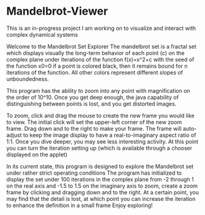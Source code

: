 # Mandelbrot-Viewer
This is an in-progress project I am working on to visualize and interact with complex dynamical systems

Welcome to the Mandelbrot Set Explorer
The mandelbrot set is a fractal set which displays visually the long-term behavior of each point (c)
on the complex plane under iterations of the function f(x)=x^2+c with the seed of the function x0=0
if a point is colored black, then it remains bound for n iterations of the function. All other colors
represent different slopes of unboundedness.

This program has the ability to zoom into any point with magnification on the order of 10^10.
Once you get deep enough, the java capability of distinguishing between points is lost, and you get
distorted images.

To zoom, click and drag the mouse to create the new frame you would like to view. The initial click
will set the upper-left corner of the new zoom frame. Drag down and to the right to make your frame.
The frame will auto-adjust to keep the image display to have a real-to-imaginary aspect ratio of 1:1.
Once you dive deeper, you may see less interesting activity. At this point you can turn the iteration
setting up (which is available through a chooser displayed on the applet)

In its current state, this program is designed to explore the Mandelbrot
set under rather strict operating conditions
The program has initialized to display the set under 100 iterations in the complex
plane from -2 through 1 on the real axis and -1.5 to 1.5 on the imaginary axis
to zoom, create a zoom frame by clicking and dragging down and to the right.
At a certain point, you may find that the detail is lost, at which point 
you can increase the iteration to enhance the definition in a small frame
Enjoy exploring!

